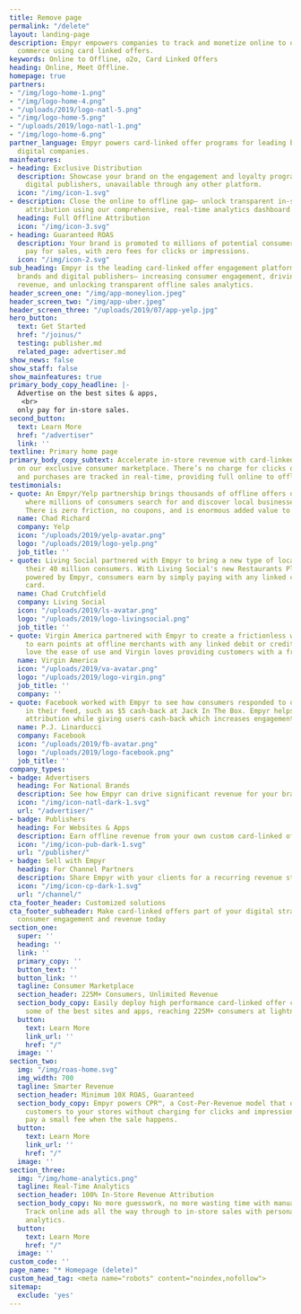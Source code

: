 ```yaml
---
title: Remove page
permalink: "/delete"
layout: landing-page
description: Empyr empowers companies to track and monetize online to offline (o2o)
  commerce using card linked offers.
keywords: Online to Offline, o2o, Card Linked Offers
heading: Online, Meet Offline.
homepage: true
partners:
- "/img/logo-home-1.png"
- "/img/logo-home-4.png"
- "/uploads/2019/logo-natl-5.png"
- "/img/logo-home-5.png"
- "/uploads/2019/logo-natl-1.png"
- "/img/logo-home-6.png"
partner_language: Empyr powers card-linked offer programs for leading brands and top
  digital companies.
mainfeatures:
- heading: Exclusive Distribution
  description: Showcase your brand on the engagement and loyalty programs of leading
    digital publishers, unavailable through any other platform.
  icon: "/img/icon-1.svg"
- description: Close the online to offline gap– unlock transparent in-store sales
    attribution using our comprehensive, real-time analytics dashboard.
  heading: Full Offline Attribution
  icon: "/img/icon-3.svg"
- heading: Guaranteed ROAS
  description: Your brand is promoted to millions of potential consumers and you only
    pay for sales, with zero fees for clicks or impressions.
  icon: "/img/icon-2.svg"
sub_heading: Empyr is the leading card-linked offer engagement platform for national
  brands and digital publishers– increasing consumer engagement, driving guaranteed
  revenue, and unlocking transparent offline sales analytics.
header_screen_one: "/img/app-moneylion.jpeg"
header_screen_two: "/img/app-uber.jpeg"
header_screen_three: "/uploads/2019/07/app-yelp.jpg"
hero_button:
  text: Get Started
  href: "/joinus/"
  testing: publisher.md
  related_page: advertiser.md
show_news: false
show_staff: false
show_mainfeatures: true
primary_body_copy_headline: |-
  Advertise on the best sites & apps,
   <br>
  only pay for in-store sales.
second_button:
  text: Learn More
  href: "/advertiser"
  link: ''
textline: Primary home page
primary_body_copy_subtext: Accelerate in-store revenue with card-linked offer campaigns
  on our exclusive consumer marketplace. There’s no charge for clicks or impressions,
  and purchases are tracked in real-time, providing full online to offline attribution.
testimonials:
- quote: An Empyr/Yelp partnership brings thousands of offline offers directly to
    where millions of consumers search for and discover local businesses every day.
    There is zero friction, no coupons, and is enormous added value to all Yelp users.
  name: Chad Richard
  company: Yelp
  icon: "/uploads/2019/yelp-avatar.png"
  logo: "/uploads/2019/logo-yelp.png"
  job_title: ''
- quote: Living Social partnered with Empyr to bring a new type of local offer to
    their 40 million consumers. With Living Social's new Restaurants Plus program,
    powered by Empyr, consumers earn by simply paying with any linked credit or debit
    card.
  name: Chad Crutchfield
  company: Living Social
  icon: "/uploads/2019/ls-avatar.png"
  logo: "/uploads/2019/logo-livingsocial.png"
  job_title: ''
- quote: Virgin America partnered with Empyr to create a frictionless way for consumers
    to earn points at offline merchants with any linked debit or credit card. Consumers
    love the ease of use and Virgin loves providing customers with a free way to earn.
  name: Virgin America
  icon: "/uploads/2019/va-avatar.png"
  logo: "/uploads/2019/logo-virgin.png"
  job_title: ''
  company: ''
- quote: Facebook worked with Empyr to see how consumers responded to offline offers
    in their feed, such as $5 cash-back at Jack In The Box. Empyr helps with offline
    attribution while giving users cash-back which increases engagement.
  name: P.J. Linarducci
  company: Facebook
  icon: "/uploads/2019/fb-avatar.png"
  logo: "/uploads/2019/logo-facebook.png"
  job_title: ''
company_types:
- badge: Advertisers
  heading: For National Brands
  description: See how Empyr can drive significant revenue for your brand at scale
  icon: "/img/icon-natl-dark-1.svg"
  url: "/advertiser/"
- badge: Publishers
  heading: For Websites & Apps
  description: Earn offline revenue from your own custom card-linked offer program
  icon: "/img/icon-pub-dark-1.svg"
  url: "/publisher/"
- badge: Sell with Empyr
  heading: For Channel Partners
  description: Share Empyr with your clients for a recurring revenue stream
  icon: "/img/icon-cp-dark-1.svg"
  url: "/channel/"
cta_footer_header: Customized solutions
cta_footer_subheader: Make card-linked offers part of your digital strategy and accelerate
  consumer engagement and revenue today
section_one:
  super: ''
  heading: ''
  link: ''
  primary_copy: ''
  button_text: ''
  button_link: ''
  tagline: Consumer Marketplace
  section_header: 225M+ Consumers, Unlimited Revenue
  section_body_copy: Easily deploy high performance card-linked offer campaigns on
    some of the best sites and apps, reaching 225M+ consumers at lightning speed.
  button:
    text: Learn More
    link_url: ''
    href: "/"
  image: ''
section_two:
  img: "/img/roas-home.svg"
  img_width: 700
  tagline: Smarter Revenue
  section_header: Minimum 10X ROAS, Guaranteed
  section_body_copy: Empyr powers CPR™, a Cost-Per-Revenue model that drives motivated
    customers to your stores without charging for clicks and impressions. You only
    pay a small fee when the sale happens.
  button:
    text: Learn More
    link_url: ''
    href: "/"
  image: ''
section_three:
  img: "/img/home-analytics.png"
  tagline: Real-Time Analytics
  section_header: 100% In-Store Revenue Attribution
  section_body_copy: No more guesswork, no more wasting time with manual reporting.
    Track online ads all the way through to in-store sales with personalized real-time
    analytics.
  button:
    text: Learn More
    href: "/"
  image: ''
custom_code: ''
page_name: "* Homepage (delete)"
custom_head_tag: <meta name="robots" content="noindex,nofollow">
sitemap:
  exclude: 'yes'
---
```

